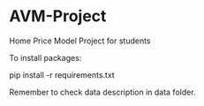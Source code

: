# AVM-Project
Home Price Model Project for students

To install packages:

pip install -r requirements.txt


Remember to check data description in data folder.